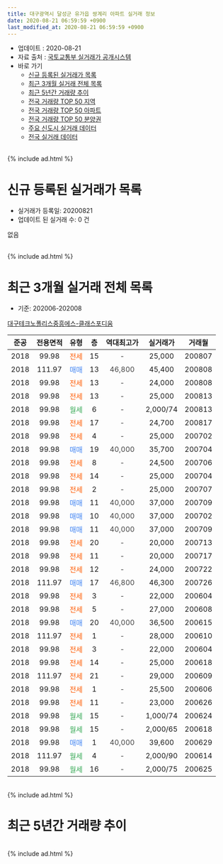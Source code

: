 ```yaml
---
title: 대구광역시 달성군 유가읍 쌍계리 아파트 실거래 정보
date: 2020-08-21 06:59:59 +0900
last_modified_at: 2020-08-21 06:59:59 +0900
---
```


* 업데이트 : 2020-08-21
* 자료 출처 : [국토교통부 실거래가 공개시스템](http://rt.molit.go.kr)
* 바로 가기
    * [신규 등록된 실거래가 목록](#신규-등록된-실거래가-목록)
    * [최근 3개월 실거래 전체 목록](#최근-3개월-실거래-전체-목록)
    * [최근 5년간 거래량 추이](#최근-5년간-거래량-추이)
    * [전국 거래량 TOP 50 지역](https://inasie.github.io/apt-trade-info/최근-3개월-전국에서-가장-거래가-많이-발생한-지역)
    * [전국 거래량 TOP 50 아파트](https://inasie.github.io/apt-trade-info/최근-3개월-전국에서-가장-거래가-많이-발생한-아파트)
    * [전국 거래량 TOP 50 분양권](https://inasie.github.io/apt-trade-info/최근-3개월-전국에서-가장-거래가-많이-발생한-분양권)
    * [주요 신도시 실거래 데이터](https://inasie.github.io/apt-trade-info/주요-신도시)
    * [전국 실거래 데이터](https://inasie.github.io/apt-trade-info/전국)
<br>
{% include ad.html %}
<br>

# 신규 등록된 실거래가 목록
* 실거래가 등록일: 20200821
* 업데이트 된 실거래 수: 0 건

없음

<br>
{% include ad.html %}
<br>

# 최근 3개월 실거래 전체 목록
* 기준: 202006-202008


[대구테크노폴리스중흥에스-클래스포디움](https://search.naver.com/search.naver?query=%EB%8C%80%EA%B5%AC%EA%B4%91%EC%97%AD%EC%8B%9C+%EB%8B%AC%EC%84%B1%EA%B5%B0+%EC%9C%A0%EA%B0%80%EC%9D%8D+%EC%8C%8D%EA%B3%84%EB%A6%AC+%EB%8C%80%EA%B5%AC%ED%85%8C%ED%81%AC%EB%85%B8%ED%8F%B4%EB%A6%AC%EC%8A%A4%EC%A4%91%ED%9D%A5%EC%97%90%EC%8A%A4-%ED%81%B4%EB%9E%98%EC%8A%A4%ED%8F%AC%EB%94%94%EC%9B%80)

|준공|전용면적|유형|층|역대최고가|실거래가|거래월|
|:---:|:---:|:---:|:---:|:---:|:---:|:---:|
|2018|99.98|<span style="color:#ff5a00">전세</span>|15|<span style="color:#444444">-</span>|25,000|200807|
|2018|111.97|<span style="color:#4285f3">매매</span>|13|<span style="color:#444444">46,800</span>|45,400|200808|
|2018|99.98|<span style="color:#ff5a00">전세</span>|13|<span style="color:#444444">-</span>|24,000|200808|
|2018|99.98|<span style="color:#ff5a00">전세</span>|13|<span style="color:#444444">-</span>|25,000|200813|
|2018|99.98|<span style="color:#34a853">월세</span>|6|<span style="color:#444444">-</span>|2,000/74|200813|
|2018|99.98|<span style="color:#ff5a00">전세</span>|17|<span style="color:#444444">-</span>|24,700|200817|
|2018|99.98|<span style="color:#ff5a00">전세</span>|4|<span style="color:#444444">-</span>|25,000|200702|
|2018|99.98|<span style="color:#4285f3">매매</span>|19|<span style="color:#444444">40,000</span>|35,700|200704|
|2018|99.98|<span style="color:#ff5a00">전세</span>|8|<span style="color:#444444">-</span>|24,500|200706|
|2018|99.98|<span style="color:#ff5a00">전세</span>|14|<span style="color:#444444">-</span>|25,000|200704|
|2018|99.98|<span style="color:#ff5a00">전세</span>|2|<span style="color:#444444">-</span>|25,000|200707|
|2018|99.98|<span style="color:#4285f3">매매</span>|11|<span style="color:#444444">40,000</span>|37,000|200709|
|2018|99.98|<span style="color:#4285f3">매매</span>|10|<span style="color:#444444">40,000</span>|37,000|200702|
|2018|99.98|<span style="color:#4285f3">매매</span>|11|<span style="color:#444444">40,000</span>|37,000|200709|
|2018|99.98|<span style="color:#ff5a00">전세</span>|20|<span style="color:#444444">-</span>|20,000|200713|
|2018|99.98|<span style="color:#ff5a00">전세</span>|11|<span style="color:#444444">-</span>|20,000|200717|
|2018|99.98|<span style="color:#ff5a00">전세</span>|12|<span style="color:#444444">-</span>|24,000|200722|
|2018|111.97|<span style="color:#4285f3">매매</span>|17|<span style="color:#444444">46,800</span>|46,300|200726|
|2018|99.98|<span style="color:#ff5a00">전세</span>|3|<span style="color:#444444">-</span>|22,000|200604|
|2018|99.98|<span style="color:#ff5a00">전세</span>|5|<span style="color:#444444">-</span>|27,000|200608|
|2018|99.98|<span style="color:#4285f3">매매</span>|20|<span style="color:#444444">40,000</span>|36,500|200615|
|2018|111.97|<span style="color:#ff5a00">전세</span>|1|<span style="color:#444444">-</span>|28,000|200610|
|2018|99.98|<span style="color:#ff5a00">전세</span>|3|<span style="color:#444444">-</span>|22,000|200604|
|2018|99.98|<span style="color:#ff5a00">전세</span>|14|<span style="color:#444444">-</span>|25,000|200618|
|2018|111.97|<span style="color:#ff5a00">전세</span>|21|<span style="color:#444444">-</span>|29,000|200609|
|2018|99.98|<span style="color:#ff5a00">전세</span>|1|<span style="color:#444444">-</span>|25,500|200606|
|2018|99.98|<span style="color:#ff5a00">전세</span>|11|<span style="color:#444444">-</span>|23,000|200626|
|2018|99.98|<span style="color:#34a853">월세</span>|15|<span style="color:#444444">-</span>|1,000/74|200624|
|2018|99.98|<span style="color:#34a853">월세</span>|15|<span style="color:#444444">-</span>|2,000/65|200618|
|2018|99.98|<span style="color:#4285f3">매매</span>|1|<span style="color:#444444">40,000</span>|39,600|200629|
|2018|111.97|<span style="color:#34a853">월세</span>|4|<span style="color:#444444">-</span>|2,000/90|200614|
|2018|99.98|<span style="color:#34a853">월세</span>|16|<span style="color:#444444">-</span>|2,000/75|200625|


<br>
{% include ad.html %}
<br>

# 최근 5년간 거래량 추이


<div style="width:100%;">
    <canvas id="deal_progress" height="200"></canvas>
</div>

<script>
new Chart(document.getElementById("deal_progress"), {
    type: 'line',
    data: {
        labels: ['201508','201509','201510','201511','201512','201601','201602','201603','201604','201605','201606','201607','201608','201609','201610','201611','201612','201701','201702','201703','201704','201705','201706','201707','201708','201709','201710','201711','201712','201801','201802','201803','201804','201805','201806','201807','201808','201809','201810','201811','201812','201901','201902','201903','201904','201905','201906','201907','201908','201909','201910','201911','201912','202001','202002','202003','202004','202005','202006','202007','202008'],
        datasets: [{
            label: '매매',
            pointRadius: 1,
            data: [0, 0, 0, 0, 0, 0, 0, 0, 0, 0, 0, 0, 0, 0, 0, 0, 0, 0, 0, 0, 0, 0, 0, 0, 0, 0, 0, 0, 0, 24, 14, 22, 20, 20, 22, 8, 4, 0, 0, 1, 1, 0, 2, 0, 0, 0, 2, 2, 1, 3, 2, 4, 3, 2, 2, 0, 7, 4, 2, 5, 1],
            borderColor: "rgba(255, 201, 14, 1)",
            backgroundColor: "rgba(255, 201, 14, 0.5)",
            fill: false,
            lineTension: 0
        },{
            label: '전월세',
            pointRadius: 1,
            data: [0, 0, 0, 0, 0, 0, 0, 0, 0, 0, 0, 0, 0, 0, 0, 0, 0, 0, 0, 0, 0, 0, 0, 0, 0, 0, 0, 0, 0, 0, 1, 1, 5, 5, 6, 4, 1, 0, 1, 1, 1, 2, 4, 0, 1, 2, 2, 3, 1, 1, 1, 2, 1, 3, 2, 4, 7, 5, 12, 7, 5],
            borderColor: "rgba(0, 141, 185, 1)",
            backgroundColor: "rgba(0, 141, 185, 0.5)",
            fill: false,
            lineTension: 0
        }
        ]
    },
    options: {
        responsive: true,
        title: {
            display: false
        },
        tooltips: {
            mode: 'index',
            intersect: false
        },
        hover: {
            mode: 'nearest',
            intersect: true
        },
        scales: {
            xAxes: [{
                display: true,
                scaleLabel: {
                    display: true,
                    labelString: '년/월'
                }
            }],
            yAxes: [{
                display: true,
                ticks: {
                    suggestedMin: 0,
                },
                scaleLabel: {
                    display: true,
                    labelString: '실거래 수'
                }
            }]
        }
    }
});

</script>


<br>
{% include ad.html %}
<br>

